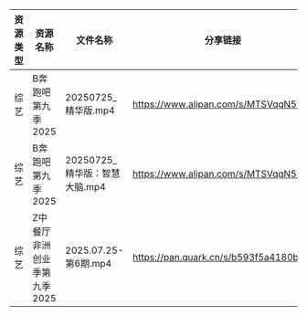 | 资源类型 | 资源名称             | 文件名称                  | 分享链接                                 | 更新时间                |
| ---- | ---------------- | --------------------- | ------------------------------------ | ------------------- |
| 综艺   | B奔跑吧第九季2025      | 20250725_精华版.mp4      | https://www.alipan.com/s/MTSVqqN5E4c | 2025-07-26 00:02:04 |
| 综艺   | B奔跑吧第九季2025      | 20250725_精华版：智慧大脑.mp4 | https://www.alipan.com/s/MTSVqqN5E4c | 2025-07-26 00:02:04 |
| 综艺   | Z中餐厅非洲创业季第九季2025 | 2025.07.25-第6期.mp4    | https://pan.quark.cn/s/b593f5a4180b  | 2025-07-26 01:43:59 |
